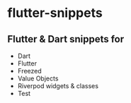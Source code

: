 # flutter-snippets

## Flutter & Dart snippets for

- Dart
- Flutter
- Freezed
- Value Objects
- Riverpod widgets & classes
- Test

